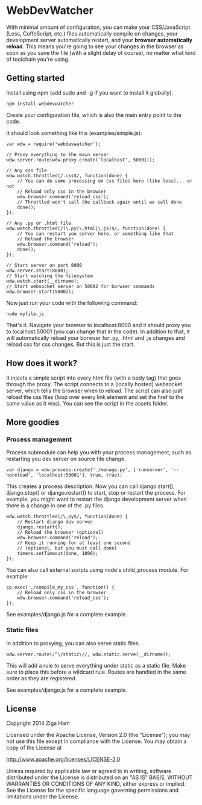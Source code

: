 # WebDevWatcher

With minimal amount of configuration, you can make your CSS/JavaScript (Less, CoffeScript, etc.) files automatically compile on changes, your development server automatically restart, and your **browser automatically reload**. This means you're going to see your changes in the browser as soon as you save the file (with a slight delay of course), no matter what kind of toolchain you're using.

## Getting started

Install using npm (add sudo and -g if you want to install it globally).

	npm install webdevwatcher

Create your configuration file, which is also the main entry point to the code.

It should look something like this (examples/simple.js):

	var wdw = require('webdevwatcher');

	// Proxy everything to the main server
	wdw.server.route(wdw.proxy.create('localhost', 50001));

	// Any css file
	wdw.watch.throttled(/.css$/, function(done) {
		// You can do some processing on css files here (like less)... or not
		// Reload only css in the browser
		wdw.browser.command('reload_css');
		// Throttled won't call the callback again until we call done
		done();
	});

	// Any .py or .html file
	wdw.watch.throttled(/(\.py|\.html|\.js)$/, function(done) {
		// You can restart you server here, or something like that
		// Reload the browser
		wdw.browser.command('reload');
		done();
	});

	// Start server on port 8000
	wdw.server.start(8000);
	// Start watching the filesystem
	wdw.watch.start(__dirname);
	// Start websocket server on 50002 for borwser commands
	wdw.browser.start(50002);

Now just run your code with the following command:

	node myfile.js

That's it. Navigate your browser to localhost:8000 and it should proxy you to localhost:50001 (you can change that in the code). In addition to that, it will automatically reload your borwser for .py, .html and .js changes and reload css for css changes. But this is just the start.

## How does it work?

It injects a simple script into every html file (with a body tag) that goes through the proxy. The script connects to a (locally hosted) websocket server, which tells the browser when to reload. The script can also just reload the css files (loop over every link element and set the href to the same value as it was). You can see the script in the assets folder.

## More goodies

### Process management

Process submodule can help you with your process management, such as restarting you dev server on source file change.

	var django = wdw.process.create('./manage.py', ['runserver', '--noreload', 'localhost:50001'], true, true);

This creates a process description. Now you can call django.start(), django.stop() or django.restart() to start, stop or restart the process. For example, you might want to restart the django development server when there is a change in one of the .py files.

	wdw.watch.throttled(/\.py$/, function(done) {
		// Restart django dev server
		django.restart();
		// Reload the browser (optional)
		wdw.browser.command('reload');
		// Keep it running for at least one second
		// (optional, but you must call done)
		timers.setTimeout(done, 1000);
	});

You can also call external scripts using node's child_process module. For example:

	cp.exec('./compile_my_css', function() {
		// Reload only css in the browser
		wdw.browser.command('reload_css');
	});

See examples/django.js for a complete example.

### Static files

In addition to proxying, you can also serve static files.

	wdw.server.route(/^\/static\//, wdw.static.serve(__dirname));

This will add a rule to serve everything under static as a static file. Make sure to place this before a wildcard rule. Routes are handled in the same order as they are registered.

See examples/django.js for a complete example.

## License

Copyright 2014 Ziga Ham

Licensed under the Apache License, Version 2.0 (the "License");
you may not use this file except in compliance with the License.
You may obtain a copy of the License at

   http://www.apache.org/licenses/LICENSE-2.0

Unless required by applicable law or agreed to in writing, software
distributed under the License is distributed on an "AS IS" BASIS,
WITHOUT WARRANTIES OR CONDITIONS OF ANY KIND, either express or implied.
See the License for the specific language governing permissions and
limitations under the License.
